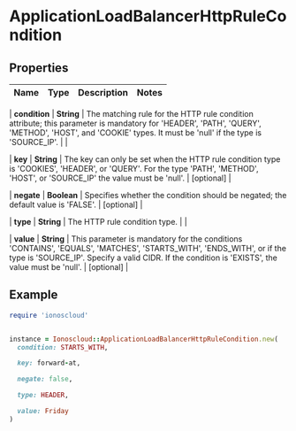 # ApplicationLoadBalancerHttpRuleCondition

## Properties

| Name | Type | Description | Notes |
| ---- | ---- | ----------- | ----- |

| **condition** | **String** | The matching rule for the HTTP rule condition attribute; this parameter is mandatory for &#39;HEADER&#39;, &#39;PATH&#39;, &#39;QUERY&#39;, &#39;METHOD&#39;, &#39;HOST&#39;, and &#39;COOKIE&#39; types. It must be &#39;null&#39; if the type is &#39;SOURCE_IP&#39;. |  |

| **key** | **String** | The key can only be set when the HTTP rule condition type is &#39;COOKIES&#39;, &#39;HEADER&#39;, or &#39;QUERY&#39;. For the type &#39;PATH&#39;, &#39;METHOD&#39;, &#39;HOST&#39;, or &#39;SOURCE_IP&#39; the value must be &#39;null&#39;. | [optional] |

| **negate** | **Boolean** | Specifies whether the condition should be negated; the default value is &#39;FALSE&#39;. | [optional] |

| **type** | **String** | The HTTP rule condition type. |  |

| **value** | **String** | This parameter is mandatory for the conditions &#39;CONTAINS&#39;, &#39;EQUALS&#39;, &#39;MATCHES&#39;, &#39;STARTS_WITH&#39;, &#39;ENDS_WITH&#39;, or if the type is &#39;SOURCE_IP&#39;. Specify a valid CIDR. If the condition is &#39;EXISTS&#39;, the value must be &#39;null&#39;. | [optional] |

## Example

```ruby
require 'ionoscloud'


instance = Ionoscloud::ApplicationLoadBalancerHttpRuleCondition.new(
  condition: STARTS_WITH,

  key: forward-at,

  negate: false,

  type: HEADER,

  value: Friday
)
```


